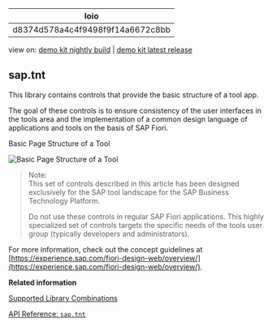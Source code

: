 <!-- loiod8374d578a4c4f9498f9f14a6672c8bb -->

| loio |
| -----|
| d8374d578a4c4f9498f9f14a6672c8bb |

<div id="loio">

view on: [demo kit nightly build](https://openui5nightly.hana.ondemand.com/#/topic/d8374d578a4c4f9498f9f14a6672c8bb) | [demo kit latest release](https://openui5.hana.ondemand.com/#/topic/d8374d578a4c4f9498f9f14a6672c8bb)</div>

## sap.tnt

This library contains controls that provide the basic structure of a tool app.

The goal of these controls is to ensure consistency of the user interfaces in the tools area and the implementation of a common design language of applications and tools on the basis of SAP Fiori.

   
  
Basic Page Structure of a Tool<a name="loiod8374d578a4c4f9498f9f14a6672c8bb__fig_s3m_bqq_dv"/>

 ![](loio1401097cea0e42689fc9c57c1097dfe7_HiRes.png "Basic Page Structure of a Tool") 

> Note:  
> This set of controls described in this article has been designed exclusively for the SAP tool landscape for the SAP Business Technology Platform.
> 
> Do not use these controls in regular SAP Fiori applications. This highly specialized set of controls targets the specific needs of the tools user group \(typically developers and administrators\).

For more information, check out the concept guidelines at [https://experience.sap.com/fiori-design-web/overview/](https://experience.sap.com/fiori-design-web/overview/).

**Related information**  


[Supported Library Combinations](Supported_Library_Combinations_363cd16.md)

[API Reference: `sap.tnt`](https://openui5.hana.ondemand.com/#docs/api/symbols/sap.tnt.html)


